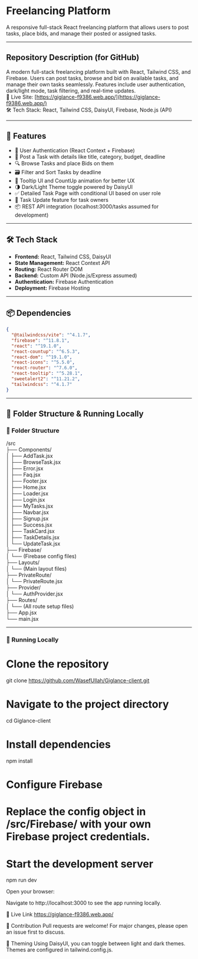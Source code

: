 # Freelancing Platform

A responsive full-stack React freelancing platform that allows users to post tasks, place bids, and manage their posted or assigned tasks.

---

## Repository Description (for GitHub)

A modern full-stack freelancing platform built with React, Tailwind CSS, and Firebase. Users can post tasks, browse and bid on available tasks, and manage their own tasks seamlessly. Features include user authentication, dark/light mode, task filtering, and real-time updates.  
🔗 Live Site: [https://giglance-f9386.web.app/](https://giglance-f9386.web.app/)  
🛠️ Tech Stack: React, Tailwind CSS, DaisyUI, Firebase, Node.js (API)

---

## 🚀 Features

- 🔐 User Authentication (React Context + Firebase)  
- 📝 Post a Task with details like title, category, budget, deadline  
- 🔍 Browse Tasks and place Bids on them  
- 🗃️ Filter and Sort Tasks by deadline  
- 🧠 Tooltip UI and CountUp animation for better UX  
- 🌗 Dark/Light Theme toggle powered by DaisyUI  
- ✅ Detailed Task Page with conditional UI based on user role  
- 🔧 Task Update feature for task owners  
- 📦 REST API integration (localhost:3000/tasks assumed for development)  

---

## 🛠️ Tech Stack

- **Frontend:** React, Tailwind CSS, DaisyUI  
- **State Management:** React Context API  
- **Routing:** React Router DOM  
- **Backend:** Custom API (Node.js/Express assumed)  
- **Authentication:** Firebase Authentication  
- **Deployment:** Firebase Hosting  

---

## 📦 Dependencies

```json
{
  "@tailwindcss/vite": "^4.1.7",
  "firebase": "^11.8.1",
  "react": "^19.1.0",
  "react-countup": "^6.5.3",
  "react-dom": "^19.1.0",
  "react-icons": "^5.5.0",
  "react-router": "^7.6.0",
  "react-tooltip": "^5.28.1",
  "sweetalert2": "^11.21.2",
  "tailwindcss": "^4.1.7"
}

```
---
## 📁 Folder Structure & Running Locally

### 📂 Folder Structure
/src  
├── Components/  
│   ├── AddTask.jsx  
│   ├── BrowseTask.jsx  
│   ├── Error.jsx  
│   ├── Faq.jsx  
│   ├── Footer.jsx  
│   ├── Home.jsx  
│   ├── Loader.jsx  
│   ├── Login.jsx  
│   ├── MyTasks.jsx  
│   ├── Navbar.jsx  
│   ├── Signup.jsx  
│   ├── Success.jsx  
│   ├── TaskCard.jsx  
│   ├── TaskDetails.jsx  
│   └── UpdateTask.jsx  
├── Firebase/  
│   └── (Firebase config files)  
├── Layouts/  
│   └── (Main layout files)  
├── PrivateRoute/  
│   └── PrivateRoute.jsx  
├── Provider/  
│   └── AuthProvider.jsx  
├── Routes/  
│   └── (All route setup files)  
├── App.jsx  
└── main.jsx  

---

### 🧪 Running Locally


# Clone the repository
git clone https://github.com/WasefUllah/Giglance-client.git

# Navigate to the project directory
cd Giglance-client

# Install dependencies
npm install

# Configure Firebase
# Replace the config object in /src/Firebase/ with your own Firebase project credentials.

# Start the development server
npm run dev


Open your browser:

Navigate to http://localhost:3000 to see the app running locally.

🔗 Live Link
https://giglance-f9386.web.app/

🤝 Contribution
Pull requests are welcome! For major changes, please open an issue first to discuss.

🌈 Theming
Using DaisyUI, you can toggle between light and dark themes. Themes are configured in tailwind.config.js.
